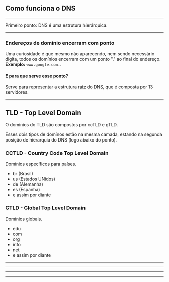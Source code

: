 ## Como funciona o DNS

---

Primeiro ponto: DNS é uma estrutura hierárquica.

---

### Endereços de domínio encerram com ponto

Uma curiosidade é que mesmo não aparecendo, nem sendo necessário digita, todos os domínios encerram com um ponto "." ao final do endereço. **Exemplo:** `www.google.com.`.

#### E para que serve esse ponto?

Serve para representar a estrutura raiz do DNS, que é composta por 13 servidores.

---

## TLD - Top Level Domain

O domínios do TLD são compostos por ccTLD e gTLD.

Esses dois tipos de domínos estão na mesma camada, estando na segunda posição de hierarquia do DNS (logo abaixo do ponto).

### CCTLD - Country Code Top Level Domain

Domínios específicos para países.

- br (Brasil)
- us (Estados UNidos)
- de (Alemanha)
- es (Espanha)
- e assim por diante

### GTLD - Global Top Level Domain

Domínios globais.

- edu
- com
- org
- info
- net
- e assim por diante

---



---



---



---